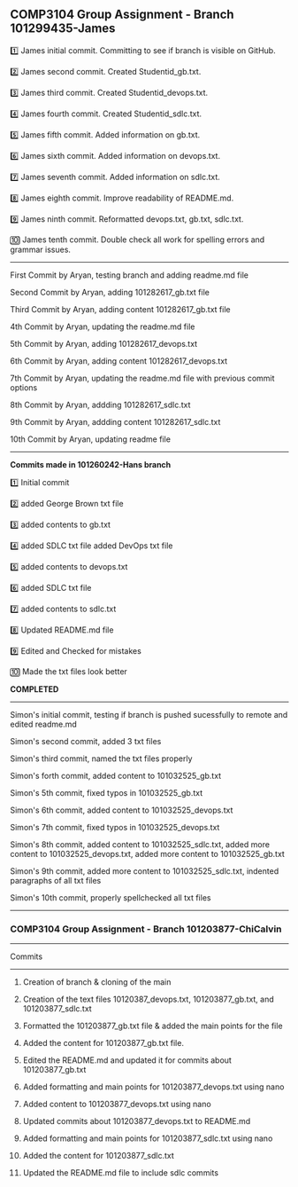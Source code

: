 COMP3104 Group Assignment - Branch 101299435-James
------------------------------------------------------------------------
1️⃣ James initial commit. Committing to see if branch is visible on GitHub.

2️⃣ James second commit. Created Studentid_gb.txt.

3️⃣ James third commit. Created Studentid_devops.txt.

4️⃣ James fourth commit. Created Studentid_sdlc.txt.

5️⃣ James fifth commit. Added information on gb.txt.

6️⃣ James sixth commit. Added information on devops.txt.

7️⃣ James seventh commit. Added information on sdlc.txt.

8️⃣ James eighth commit. Improve readability of README.md.

9️⃣ James ninth commit. Reformatted devops.txt, gb.txt, sdlc.txt.

🔟 James tenth commit. Double check all work for spelling errors and grammar issues.

------------------------------------------------------------------------
First Commit by Aryan, testing branch and adding readme.md file

Second Commit by Aryan, adding 101282617_gb.txt file 

Third Commit by Aryan, adding content 101282617_gb.txt file 

4th Commit by Aryan, updating the readme.md file

5th Commit by Aryan, adding 101282617_devops.txt

6th Commit by Aryan, adding content 101282617_devops.txt

7th Commit by Aryan, updating the readme.md file with previous commit options

8th Commit by Aryan, addding 101282617_sdlc.txt

9th Commit by Aryan, addding content 101282617_sdlc.txt

10th Commit by Aryan, updating readme file

------------------------------------------------------------------------
**Commits made in 101260242-Hans branch**

:one: Initial commit

:two: added George Brown txt file

:three: added contents to gb.txt

:four: added SDLC txt file added DevOps txt file

:five: added contents to devops.txt

:six: added SDLC txt file

:seven: added contents to sdlc.txt

:eight: Updated README.md file

:nine: Edited and Checked for mistakes

:keycap_ten: Made the txt files look better

**COMPLETED**

------------------------------------------------------------------------
Simon's initial commit, testing if branch is pushed sucessfully to remote and edited readme.md

Simon's second commit, added 3 txt files

Simon's third commit, named the txt files properly

Simon's forth commit, added content to 101032525_gb.txt

Simon's 5th commit, fixed typos in 101032525_gb.txt

Simon's 6th commit, added content to 101032525_devops.txt

Simon's 7th commit, fixed typos in 101032525_devops.txt

Simon's 8th commit, added content to 101032525_sdlc.txt, added more content to 101032525_devops.txt, added more content to 101032525_gb.txt

Simon's 9th commit, added more content to 101032525_sdlc.txt, indented paragraphs of all txt files

Simon's 10th commit, properly spellchecked all txt files

------------------------------------------------------------------------
### COMP3104 Group Assignment - Branch 101203877-ChiCalvin

------------------------------------------------------

Commits

------------------------------------------------------
1. Creation of branch & cloning of the main

2. Creation of the text files 10120387_devops.txt, 101203877_gb.txt, and 101203877_sdlc.txt

3. Formatted the 101203877_gb.txt file & added the main points for the file

4. Added the content for 101203877_gb.txt file.

5. Edited the README.md and updated it for commits about 101203877_gb.txt

6. Added formatting and main points for 101203877_devops.txt using nano

7. Added content to 101203877_devops.txt using nano

8. Updated commits about 101203877_devops.txt to README.md

9. Added formatting and main points for 101203877_sdlc.txt using nano

10. Added the content for 101203877_sdlc.txt

11. Updated the README.md file to include sdlc commits
